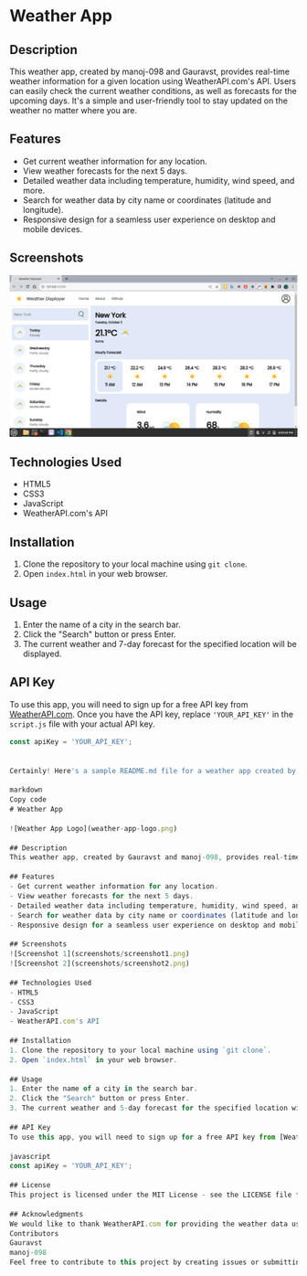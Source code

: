 # Weather App

## Description
This weather app, created by manoj-098 and Gauravst, provides real-time weather information for a given location using WeatherAPI.com's API. Users can easily check the current weather conditions, as well as forecasts for the upcoming days. It's a simple and user-friendly tool to stay updated on the weather no matter where you are.

## Features
- Get current weather information for any location.
- View weather forecasts for the next 5 days.
- Detailed weather data including temperature, humidity, wind speed, and more.
- Search for weather data by city name or coordinates (latitude and longitude).
- Responsive design for a seamless user experience on desktop and mobile devices.

## Screenshots
![Screenshot 1](images/screenshots/screenshot1.png)

## Technologies Used
- HTML5
- CSS3
- JavaScript
- WeatherAPI.com's API

## Installation
1. Clone the repository to your local machine using `git clone`.
2. Open `index.html` in your web browser.

## Usage
1. Enter the name of a city in the search bar.
2. Click the "Search" button or press Enter.
3. The current weather and 7-day forecast for the specified location will be displayed.

## API Key
To use this app, you will need to sign up for a free API key from [WeatherAPI.com](https://www.weatherapi.com/). Once you have the API key, replace `'YOUR_API_KEY'` in the `script.js` file with your actual API key.

```javascript
const apiKey = 'YOUR_API_KEY';


Certainly! Here's a sample README.md file for a weather app created by Gauravst and manoj-098 using the WeatherAPI.com's API:

markdown
Copy code
# Weather App

![Weather App Logo](weather-app-logo.png)

## Description
This weather app, created by Gauravst and manoj-098, provides real-time weather information for a given location using WeatherAPI.com's API. Users can easily check the current weather conditions, as well as forecasts for the upcoming days. It's a simple and user-friendly tool to stay updated on the weather no matter where you are.

## Features
- Get current weather information for any location.
- View weather forecasts for the next 5 days.
- Detailed weather data including temperature, humidity, wind speed, and more.
- Search for weather data by city name or coordinates (latitude and longitude).
- Responsive design for a seamless user experience on desktop and mobile devices.

## Screenshots
![Screenshot 1](screenshots/screenshot1.png)
![Screenshot 2](screenshots/screenshot2.png)

## Technologies Used
- HTML5
- CSS3
- JavaScript
- WeatherAPI.com's API

## Installation
1. Clone the repository to your local machine using `git clone`.
2. Open `index.html` in your web browser.

## Usage
1. Enter the name of a city in the search bar.
2. Click the "Search" button or press Enter.
3. The current weather and 5-day forecast for the specified location will be displayed.

## API Key
To use this app, you will need to sign up for a free API key from [WeatherAPI.com]('https://www.weatherapi.com/'). Once you have the API key, replace `'YOUR_API_KEY'` in the `script.js` file with your actual API key.

javascript
const apiKey = 'YOUR_API_KEY';

## License
This project is licensed under the MIT License - see the LICENSE file for details.

## Acknowledgments
We would like to thank WeatherAPI.com for providing the weather data used in this application.
Contributors
Gauravst
manoj-098
Feel free to contribute to this project by creating issues or submitting pull requests!